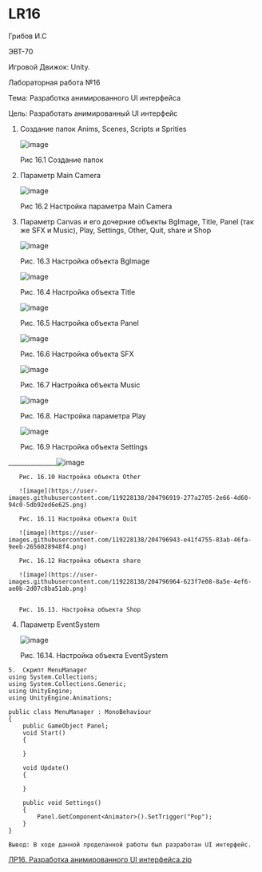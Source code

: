 # LR16
Грибов И.С

ЭВТ-70

Игровой Движок: Unity.

Лабораторная работа №16

Тема: Разработка анимированного UI интерфейса

Цель: Разработать анимированный UI интерфейс

1.	Создание папок Anims, Scenes, Scripts и Sprities

       ![image](https://user-images.githubusercontent.com/119228138/204796650-fcaf6a99-b029-4f5f-bc6c-ea9f0a98dcc5.png)

 
       Рис 16.1 Создание папок 

2.	Параметр Main Camera
 
       ![image](https://user-images.githubusercontent.com/119228138/204796673-f621412b-ba49-427e-8011-307c40657083.png)

 
       Рис 16.2 Настройка параметра  Main Camera

3.	Параметр Canvas и его дочерние объекты BgImage, Title, Panel (так же SFX и Music), Play, Settings, Other, Quit, share и Shop
 
       ![image](https://user-images.githubusercontent.com/119228138/204796700-5c229c8f-2858-4b8f-88af-9c3849d8727b.png)


       Рис. 16.3 Настройка объекта BgImage
 
       ![image](https://user-images.githubusercontent.com/119228138/204796721-5002c2a8-b9d8-4401-8fd4-4547a3ac8516.png)

 
       Рис. 16.4 Настройка объекта Title

       ![image](https://user-images.githubusercontent.com/119228138/204796743-54245bf5-926e-4658-86de-ee18df608ef3.png)

       Рис. 16.5 Настройка объекта Panel

       ![image](https://user-images.githubusercontent.com/119228138/204796761-06005fa7-d5bb-4d2b-9e2d-7c0217328a52.png)

       Рис. 16.6 Настройка объекта SFX

       ![image](https://user-images.githubusercontent.com/119228138/204796807-fd55bcc6-c1f5-479b-b465-13052ec3a67c.png)
 
       Рис. 16.7 Настройка объекта Music

       ![image](https://user-images.githubusercontent.com/119228138/204796848-a46aa7d5-52f1-4a0e-beb9-a65618f063d6.png)

       Рис. 16.8. Настройка параметра Play

       ![image](https://user-images.githubusercontent.com/119228138/204796871-3f725ae0-08f7-4fd3-8a43-0866201ec2b0.png)


       Рис. 16.9 Настройка объекта Settings

_______________![image](https://user-images.githubusercontent.com/119228138/204796899-40251a81-2f67-493a-93c7-36220453d9c7.png)

       Рис. 16.10 Настройка объекта Other

       ![image](https://user-images.githubusercontent.com/119228138/204796919-277a2705-2e66-4d60-94c0-5db92ed6e625.png)

       Рис. 16.11 Настройка объекта Quit

       ![image](https://user-images.githubusercontent.com/119228138/204796943-e41f4755-83ab-46fa-9eeb-2656028948f4.png)

       Рис. 16.12 Настройка объекта share

       ![image](https://user-images.githubusercontent.com/119228138/204796964-623f7e08-8a5e-4ef6-ae0b-2d07c8ba51ab.png)


       Рис. 16.13. Настройка объекта Shop

4.	Параметр EventSystem
 
       ![image](https://user-images.githubusercontent.com/119228138/204796983-69cedb08-5632-4435-994e-6c5ffff277b7.png)


       Рис. 16.14. Настройка объекта EventSystem

```
5.	Скрипт MenuManager
using System.Collections;
using System.Collections.Generic;
using UnityEngine;
using UnityEngine.Animations;

public class MenuManager : MonoBehaviour
{
    public GameObject Panel;
    void Start()
    {

    }        
 
    void Update()
    {
        
    }

    public void Settings()
    {
        Panel.GetComponent<Animator>().SetTrigger("Pop");
    }    
}
```

	Вывод: В ходе данной проделанной работы был разработан UI интерфейс. 
  [ЛР16. Разработка анимированного UI интерфейса.zip](https://github.com/Kramler3/LR16/files/10135389/16.UI.zip)
